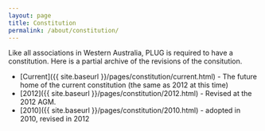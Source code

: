 ```yaml
---
layout: page
title: Constitution
permalink: /about/constitution/
---
```


Like all associations in Western Australia, PLUG is required to have a constitution. Here is a partial archive of the revisions of the consitution.

 * [Current]({{ site.baseurl }}/pages/constitution/current.html) - The future home of the current constitution (the same as 2012 at this time)
 * [2012]({{ site.baseurl }}/pages/constitution/2012.html) - Revised at the 2012 AGM.
 * [2010]({{ site.baseurl }}/pages/constitution/2010.html) - adopted in 2010, revised in 2012

